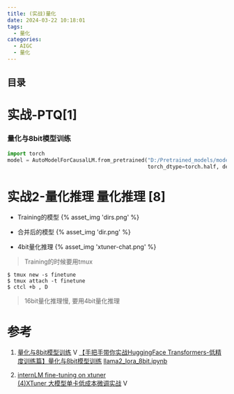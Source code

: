 ```yaml
---
title: (实战)量化
date: 2024-03-22 10:18:01
tags:
  - 量化
categories: 
  - AIGC
  - 量化  
---
```


<p></p>
<!-- more -->

## 目录
<!-- toc -->

# 实战-PTQ[1]
###  量化与8bit模型训练
``` python
import torch
model = AutoModelForCausalLM.from_pretrained("D:/Pretrained_models/modelscope/Llama-2-7b-ms", low_cpu_mem_usage=True, 
                                             torch_dtype=torch.half, device_map="auto", load_in_8bit=True)
```

# 实战2-量化推理 量化推理 [8]
+ Training的模型
{% asset_img 'dirs.png' %}

+ 合并后的模型
{% asset_img 'dir.png' %}

+ 4bit量化推理
{% asset_img 'xtuner-chat.png' %}

> Training的时候要用tmux
``` shell
$ tmux new -s finetune
$ tmux attach -t finetune
$ ctcl +b , D
```

> 16bit量化推理慢,  要用4bit量化推理


# 参考
1.  [ 量化与8bit模型训练](https://www.bilibili.com/video/BV1EN411g7Yn/) V
    [【手把手带你实战HuggingFace Transformers-低精度训练篇】量化与8bit模型训练](https://www.bilibili.com/video/BV1EN411g7Yn/)
   [llama2_lora_8bit.ipynb](https://github.com/www6v/transformers-code/blob/master/04-Kbit%20Training/26-8bits_training/llama2_lora_8bit.ipynb)
   
8. [internLM fine-tuning on xtuner](https://github.com/www6v/tutorial/tree/main/xtuner)   
   [(4)XTuner 大模型单卡低成本微调实战](https://www.bilibili.com/video/BV1yK4y1B75J/) V   
